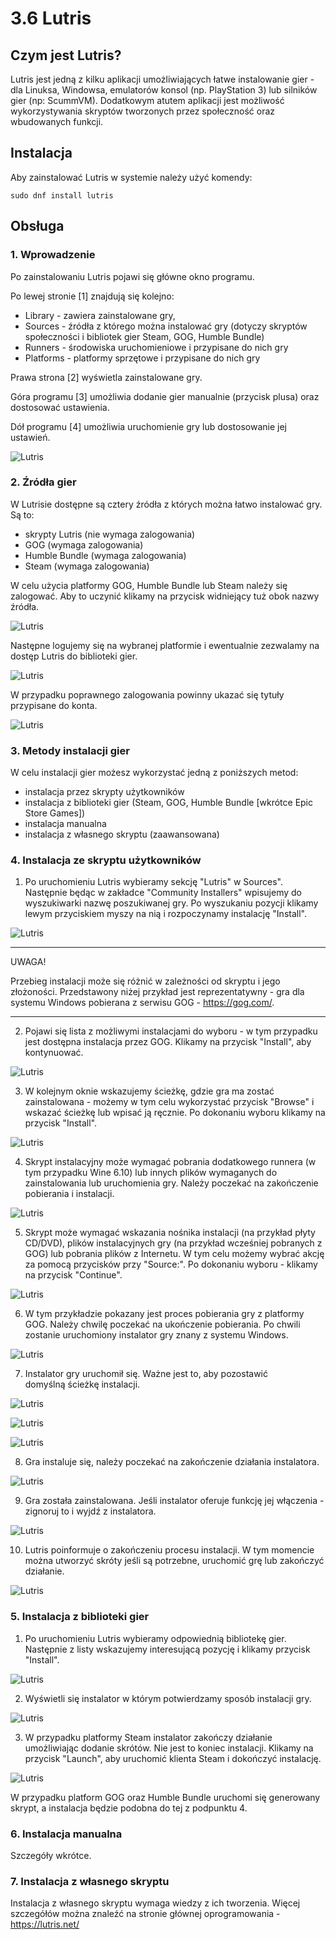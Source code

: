 # 3.6 Lutris

## Czym jest Lutris?
Lutris jest jedną z kilku aplikacji umożliwiających łatwe instalowanie gier - dla Linuksa, Windowsa, emulatorów konsol (np. PlayStation 3) lub silników gier (np: ScummVM). Dodatkowym atutem aplikacji jest możliwość wykorzystywania skryptów tworzonych przez społeczność oraz wbudowanych funkcji.

## Instalacja
Aby zainstalować Lutris w systemie należy użyć komendy:
```
sudo dnf install lutris
```

## Obsługa

### 1. Wprowadzenie
Po zainstalowaniu Lutris pojawi się główne okno programu.

Po lewej stronie [1] znajdują się kolejno:
- Library - zawiera zainstalowane gry,
- Sources - źródła z którego można instalować gry (dotyczy skryptów społeczności i bibliotek gier Steam, GOG, Humble Bundle)
- Runners - środowiska uruchomieniowe i przypisane do nich gry
- Platforms - platformy sprzętowe i przypisane do nich gry

Prawa strona [2] wyświetla zainstalowane gry.

Góra programu [3] umożliwia dodanie gier manualnie (przycisk plusa) oraz dostosować ustawienia.

Dół programu [4] umożliwia uruchomienie gry lub dostosowanie jej ustawień.

![Lutris](./gfx/lutris_intro_1.png)

### 2. Źródła gier
W Lutrisie dostępne są cztery źródła z których można łatwo instalować gry. Są to:
- skrypty Lutris (nie wymaga zalogowania)
- GOG (wymaga zalogowania)
- Humble Bundle (wymaga zalogowania)
- Steam (wymaga zalogowania)

W celu użycia platformy GOG, Humble Bundle lub Steam należy się zalogować. Aby to uczynić klikamy na przycisk widniejący tuż obok nazwy źródła.

![Lutris](./gfx/lutris_intro_2.png)

Następne logujemy się na wybranej platformie i ewentualnie zezwalamy na dostęp Lutris do biblioteki gier.

![Lutris](./gfx/lutris_intro_3.png)

W przypadku poprawnego zalogowania powinny ukazać się tytuły przypisane do konta.

![Lutris](./gfx/lutris_intro_4.png)

### 3. Metody instalacji gier
W celu instalacji gier możesz wykorzystać jedną z poniższych metod:
- instalacja przez skrypty użytkowników
- instalacja z biblioteki gier (Steam, GOG, Humble Bundle [wkrótce Epic Store Games])
- instalacja manualna
- instalacja z własnego skryptu (zaawansowana)

### 4. Instalacja ze skryptu użytkowników
1. Po uruchomieniu Lutris wybieramy sekcję "Lutris" w Sources". Następnie będąc w zakładce "Community Installers" wpisujemy do wyszukiwarki nazwę poszukiwanej gry. Po wyszukaniu pozycji klikamy lewym przyciskiem myszy na nią i rozpoczynamy instalację "Install".

![Lutris](./gfx/lutris_1.png)

***
UWAGA! 

Przebieg instalacji może się różnić w zależności od skryptu i jego złożoności. Przedstawony niżej przykład jest reprezentatywny - gra dla systemu Windows pobierana z serwisu GOG - https://gog.com/.
***
2. Pojawi się lista z możliwymi instalacjami do wyboru - w tym przypadku jest dostępna instalacja przez GOG. Klikamy na przycisk "Install", aby kontynuować.

![Lutris](./gfx/lutris_2.png)

3. W kolejnym oknie wskazujemy ścieżkę, gdzie gra ma zostać zainstalowana - możemy w tym celu wykorzystać przycisk "Browse" i wskazać ścieżkę lub wpisać ją ręcznie. Po dokonaniu wyboru klikamy na przycisk "Install".

![Lutris](./gfx/lutris_3.png)

4. Skrypt instalacyjny może wymagać pobrania dodatkowego runnera (w tym przypadku Wine 6.10) lub innych plików wymaganych do zainstalowania lub uruchomienia gry. Należy poczekać na zakończenie pobierania i instalacji.

![Lutris](./gfx/lutris_4.png)

5. Skrypt może wymagać wskazania nośnika instalacji (na przykład płyty CD/DVD), plików instalacyjnych gry (na przykład wcześniej pobranych z GOG) lub pobrania plików z Internetu. W tym celu możemy wybrać akcję za pomocą przycisków przy "Source:". Po dokonaniu wyboru - klikamy na przycisk "Continue".

![Lutris](./gfx/lutris_5.png)

6. W tym przykładzie pokazany jest proces pobierania gry z platformy GOG. Należy chwilę poczekać na ukończenie pobierania. Po chwili zostanie uruchomiony instalator gry znany z systemu Windows.

![Lutris](./gfx/lutris_6.png)

7. Instalator gry uruchomił się. Ważne jest to, aby pozostawić domyślną ścieżkę instalacji.

![Lutris](./gfx/lutris_7.png)

![Lutris](./gfx/lutris_8.png)

![Lutris](./gfx/lutris_9.png)

8. Gra instaluje się, należy poczekać na zakończenie działania instalatora.

![Lutris](./gfx/lutris_10.png)

9. Gra została zainstalowana. Jeśli instalator oferuje funkcję jej włączenia - zignoruj to i wyjdź z instalatora.

![Lutris](./gfx/lutris_11.png)

10. Lutris poinformuje o zakończeniu procesu instalacji. W tym momencie można utworzyć skróty jeśli są potrzebne, uruchomić grę lub zakończyć działanie.

![Lutris](./gfx/lutris_12.png)

### 5. Instalacja z biblioteki gier
1. Po uruchomieniu Lutris wybieramy odpowiednią bibliotekę gier. Następnie z listy wskazujemy interesującą pozycję i klikamy przycisk "Install".

![Lutris](./gfx/lutris_13.png)

2. Wyświetli się instalator w którym potwierdzamy sposób instalacji gry.

![Lutris](./gfx/lutris_14.png)

3. W przypadku platformy Steam instalator zakończy działanie umożliwiając dodanie skrótów. Nie jest to koniec instalacji. Klikamy na przycisk "Launch", aby uruchomić klienta Steam i dokończyć instalację.

![Lutris](./gfx/lutris_15.png)

W przypadku platform GOG oraz Humble Bundle uruchomi się generowany skrypt, a instalacja będzie podobna do tej z podpunktu 4.

### 6. Instalacja manualna
Szczegóły wkrótce.

### 7. Instalacja z własnego skryptu
Instalacja z własnego skryptu wymaga wiedzy z ich tworzenia. Więcej szczegółów można znaleźć na stronie głównej oprogramowania - https://lutris.net/